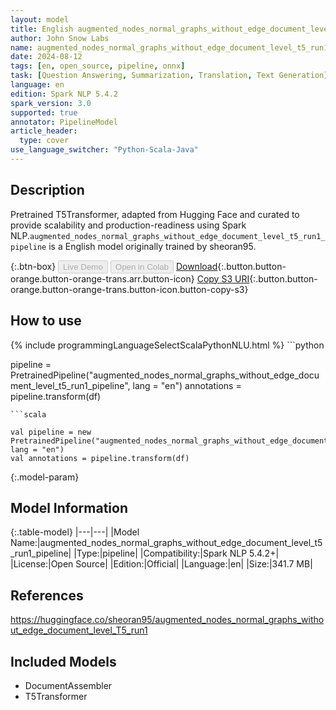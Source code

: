```yaml
---
layout: model
title: English augmented_nodes_normal_graphs_without_edge_document_level_t5_run1_pipeline pipeline T5Transformer from sheoran95
author: John Snow Labs
name: augmented_nodes_normal_graphs_without_edge_document_level_t5_run1_pipeline
date: 2024-08-12
tags: [en, open_source, pipeline, onnx]
task: [Question Answering, Summarization, Translation, Text Generation]
language: en
edition: Spark NLP 5.4.2
spark_version: 3.0
supported: true
annotator: PipelineModel
article_header:
  type: cover
use_language_switcher: "Python-Scala-Java"
---
```


## Description

Pretrained T5Transformer, adapted from Hugging Face and curated to provide scalability and production-readiness using Spark NLP.`augmented_nodes_normal_graphs_without_edge_document_level_t5_run1_pipeline` is a English model originally trained by sheoran95.

{:.btn-box}
<button class="button button-orange" disabled>Live Demo</button>
<button class="button button-orange" disabled>Open in Colab</button>
[Download](https://s3.amazonaws.com/auxdata.johnsnowlabs.com/public/models/augmented_nodes_normal_graphs_without_edge_document_level_t5_run1_pipeline_en_5.4.2_3.0_1723449577438.zip){:.button.button-orange.button-orange-trans.arr.button-icon}
[Copy S3 URI](s3://auxdata.johnsnowlabs.com/public/models/augmented_nodes_normal_graphs_without_edge_document_level_t5_run1_pipeline_en_5.4.2_3.0_1723449577438.zip){:.button.button-orange.button-orange-trans.button-icon.button-copy-s3}

## How to use



<div class="tabs-box" markdown="1">
{% include programmingLanguageSelectScalaPythonNLU.html %}
```python

pipeline = PretrainedPipeline("augmented_nodes_normal_graphs_without_edge_document_level_t5_run1_pipeline", lang = "en")
annotations =  pipeline.transform(df)   

```
```scala

val pipeline = new PretrainedPipeline("augmented_nodes_normal_graphs_without_edge_document_level_t5_run1_pipeline", lang = "en")
val annotations = pipeline.transform(df)

```
</div>

{:.model-param}
## Model Information

{:.table-model}
|---|---|
|Model Name:|augmented_nodes_normal_graphs_without_edge_document_level_t5_run1_pipeline|
|Type:|pipeline|
|Compatibility:|Spark NLP 5.4.2+|
|License:|Open Source|
|Edition:|Official|
|Language:|en|
|Size:|341.7 MB|

## References

https://huggingface.co/sheoran95/augmented_nodes_normal_graphs_without_edge_document_level_T5_run1

## Included Models

- DocumentAssembler
- T5Transformer